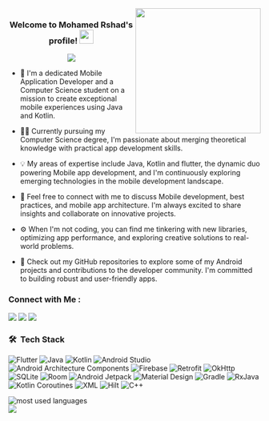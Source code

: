 
<img width="250" align="right" src="https://c.tenor.com/_DOBjnGspYAAAAAM/code-coding.gif">

<h3 align="center">
  Welcome to Mohamed Rshad's profile!
  <img src="https://media.giphy.com/media/hvRJCLFzcasrR4ia7z/giphy.gif" width="28">
</h3>

<!-- Typing SVG by DenverCoder1 - https://github.com/DenverCoder1/readme-typing-svg -->
<p align="center">
  <a href="https://github.com/DenverCoder1/readme-typing-svg"><img src="https://readme-typing-svg.herokuapp.com/?lines=Mobile%20Application%20Developer;Always%20learning%20new%20things&font=Fira%20Code&center=true&width=440&height=45&color=f75c7e&vCenter=true&size=22"></a>
</p> 

- 📱 I'm a dedicated Mobile Application Developer and a Computer Science student on a mission to create exceptional mobile experiences using Java and Kotlin.

- 👨‍🎓 Currently pursuing my Computer Science degree, I'm passionate about merging theoretical knowledge with practical app development skills.

- 💡 My areas of expertise include Java, Kotlin and flutter, the dynamic duo powering Mobile app development, and I'm continuously exploring emerging technologies in the mobile development landscape.

- 💬 Feel free to connect with me to discuss Mobile development, best practices, and mobile app architecture. I'm always excited to share insights and collaborate on innovative projects.

- ⚙️ When I'm not coding, you can find me tinkering with new libraries, optimizing app performance, and exploring creative solutions to real-world problems.

- 📂 Check out my GitHub repositories to explore some of my Android projects and contributions to the developer community. I'm committed to building robust and user-friendly apps.


### Connect with Me :

<a href="https://www.linkedin.com/in/mohamed-rshad-1b119a235/" target="_blank"><img src="https://img.shields.io/badge/-Mohamed%20Rshad-0077B5?style=for-the-badge&logo=Linkedin&logoColor=white"/></a>
<a href="https://t.me/M_Rshad" target="_blank"><img src="https://img.shields.io/badge/-Mohamed%20Rshad-0077B5?style=for-the-badge&logo=Telegram&logoColor=white"/></a>
<a href="https://wa.me/qr/JRKWQ2GG43AZK1" target="_blank"><img src="https://img.shields.io/badge/-Mohamed%20Rshad-0077B5?style=for-the-badge&logo=Whatsapp&logoColor=white"/></a>
### 🛠 &nbsp;Tech Stack
![Flutter](https://img.shields.io/badge/-Flutter-05122A?style=flat&logo=flutter)
![Java](https://img.shields.io/badge/-Java-05122A?style=flat&logo=java)
![Kotlin](https://img.shields.io/badge/-Kotlin-05122A?style=flat&logo=kotlin&logoColor=007ACC)
![Android Studio](https://img.shields.io/badge/-Android%20Studio-05122A?style=flat&logo=android-studio&logoColor=3DDC84)
![Android Architecture Components](https://img.shields.io/badge/-Android%20Architecture%20Components-05122A?style=flat&logo=android)
![Firebase](https://img.shields.io/badge/-Firebase-05122A?style=flat&logo=firebase)
![Retrofit](https://img.shields.io/badge/-Retrofit-05122A?style=flat&logo=retrofit)
![OkHttp](https://img.shields.io/badge/-OkHttp-05122A?style=flat&logo=okhttp)
![SQLite](https://img.shields.io/badge/-SQLite-05122A?style=flat&logo=sqlite)
![Room](https://img.shields.io/badge/-Room-05122A?style=flat&logo=room)
![Android Jetpack](https://img.shields.io/badge/-Android%20Jetpack-05122A?style=flat&logo=android)
![Material Design](https://img.shields.io/badge/-Material%20Design-05122A?style=flat&logo=material-design)
![Gradle](https://img.shields.io/badge/-Gradle-05122A?style=flat&logo=gradle)
![RxJava](https://img.shields.io/badge/-RxJava-05122A?style=flat&logo=reactivex)
![Kotlin Coroutines](https://img.shields.io/badge/-Kotlin%20Coroutines-05122A?style=flat&logo=kotlin)
![XML](https://img.shields.io/badge/-XML-05122A?style=flat&logo=xml)
![Hilt](https://img.shields.io/badge/-Hilt-05122A?style=flat&logo=hilt)
![C++](https://img.shields.io/badge/-C%2B%2B-05122A?style=flat&logo=c%2B%2B)





<img align="left" src="https://github-readme-stats.vercel.app/api/top-langs?username=Mohamed11Rshad&show_icons=true&locale=en&layout=compact&theme=radical" alt="most used languages" />
<br>
<a href="https://komarev.com/ghpvc/?username=yousefdergham&style=for-the-badge">
    <img src="https://komarev.com/ghpvc/?username=Mohamed11Rshad&style=for-the-badge">
</a>

